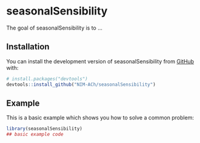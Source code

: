 
<!-- README.md is generated from README.Rmd. Please edit that file -->

# seasonalSensibility

<!-- badges: start -->
<!-- badges: end -->

The goal of seasonalSensibility is to …

## Installation

You can install the development version of seasonalSensibility from
[GitHub](https://github.com/) with:

``` r
# install.packages("devtools")
devtools::install_github("NIM-ACh/seasonalSensibility")
```

## Example

This is a basic example which shows you how to solve a common problem:

``` r
library(seasonalSensibility)
## basic example code
```
